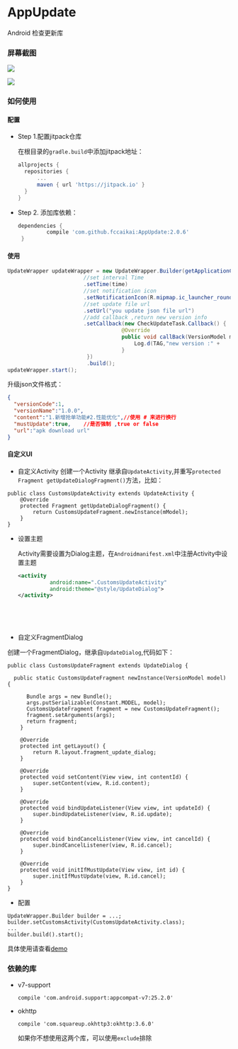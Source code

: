 # AppUpdate

Android 检查更新库

### 屏幕截图

![](https://ww3.sinaimg.cn/large/006tNbRwgy1fdhug16dnhj30km0b4glu.jpg)



![](https://ww4.sinaimg.cn/large/006tNbRwgy1fdhuhh2vzej30ea0b474b.jpg)



### 如何使用

#### 配置

- Step 1.配置jitpack仓库

   在根目录的```gradle.build```中添加jitpack地址：

  ```groovy
  allprojects {
  	repositories {
  		...
  		maven { url 'https://jitpack.io' }
  	}
  }
  ```

- Step 2. 添加库依赖：

  ```groovy
  dependencies {
           compile 'com.github.fccaikai:AppUpdate:2.0.6'
   }
  ```

#### 使用

```java
UpdateWrapper updateWrapper = new UpdateWrapper.Builder(getApplicationContext())
    					//set interval Time
    	                .setTime(time)
    	                //set notification icon
    	                .setNotificationIcon(R.mipmap.ic_launcher_round)
    	                //set update file url
    	                .setUrl("you update json file url")
						//add callback ,return new version info
						.setCallback(new CheckUpdateTask.Callback() {
                                    @Override
                                    public void callBack(VersionModel model) {
                                        Log.d(TAG,"new version :" + 																		model.getVersionName());
                                    }
                         })
						 .build();
updateWrapper.start();
```

  升级json文件格式：

```json
{
  "versionCode":1,
  "versionName":"1.0.0",
  "content":"1.新增抢单功能#2.性能优化",//使用 # 来进行换行
  "mustUpdate":true,	//是否强制 ,true or false
  "url":"apk download url"
}
```
#### 自定义UI
+ 自定义Activity
   创建一个Activity 继承自```UpdateActivity```,并重写```protected Fragment getUpdateDialogFragment()```方法，比如：

 ```
 public class CustomsUpdateActivity extends UpdateActivity {
     @Override
     protected Fragment getUpdateDialogFragment() {
         return CustomsUpdateFragment.newInstance(mModel);
     }
 }
 ```
+ 设置主题

  Activity需要设置为Dialog主题，在```Androidmanifest.xml```中注册Activity中设置主题

  ```xml
  <activity
            android:name=".CustomsUpdateActivity"
            android:theme="@style/UpdateDialog">
  </activity>
  ```

  ​

  ​

+ 自定义FragmentDialog

 创建一个FragmentDialog，继承自```UpdateDialog```,代码如下：

 ```
 public class CustomsUpdateFragment extends UpdateDialog {

   public static CustomsUpdateFragment newInstance(VersionModel model) {

       Bundle args = new Bundle();
       args.putSerializable(Constant.MODEL, model);
       CustomsUpdateFragment fragment = new CustomsUpdateFragment();
       fragment.setArguments(args);
       return fragment;
     }

     @Override
     protected int getLayout() {
         return R.layout.fragment_update_dialog;
     }

     @Override
     protected void setContent(View view, int contentId) {
         super.setContent(view, R.id.content);
     }

     @Override
     protected void bindUpdateListener(View view, int updateId) {
         super.bindUpdateListener(view, R.id.update);
     }

     @Override
     protected void bindCancelListener(View view, int cancelId) {
         super.bindCancelListener(view, R.id.cancel);
     }

     @Override
     protected void initIfMustUpdate(View view, int id) {
         super.initIfMustUpdate(view, R.id.cancel);
     }
 }
 ```

+ 配置

 ```
 UpdateWrapper.Builder builder = ...;
 builder.setCustomsActivity(CustomsUpdateActivity.class);
 ...
 builder.build().start();
 ```
 具体使用请查看[demo](https://github.com/fccaikai/AppUpdate/blob/master/app/src/main/java/com/kcode/appupdate/MainActivity.java)
### 依赖的库

- v7-support

   ```compile 'com.android.support:appcompat-v7:25.2.0'```

- okhttp

  ```compile 'com.squareup.okhttp3:okhttp:3.6.0'```

  如果你不想使用这两个库，可以使用```exclude```排除



